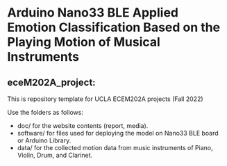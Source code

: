 # Arduino Nano33 BLE Applied Emotion Classification Based on the Playing Motion of Musical Instruments  
## eceM202A_project:  

This is repository template for UCLA ECEM202A projects (Fall 2022)

Use the folders as follows:

* doc/ for the website contents (report, media).
* software/ for files used for deploying the model on Nano33 BLE board or Arduino Library.
* data/ for the collected motion data from music instruments of Piano, Violin, Drum, and Clarinet.


